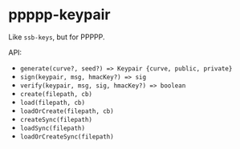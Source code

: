 # ppppp-keypair

Like `ssb-keys`, but for PPPPP.

API:

- `generate(curve?, seed?) => Keypair {curve, public, private}`
- `sign(keypair, msg, hmacKey?) => sig`
- `verify(keypair, msg, sig, hmacKey?) => boolean`
- `create(filepath, cb)`
- `load(filepath, cb)`
- `loadOrCreate(filepath, cb)`
- `createSync(filepath)`
- `loadSync(filepath)`
- `loadOrCreateSync(filepath)`

